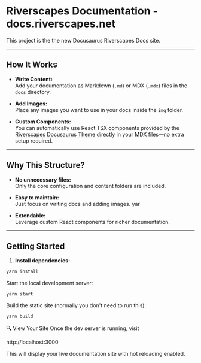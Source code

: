 # Riverscapes Documentation - docs.riverscapes.net

This project is the the new Docusaurus Riverscapes Docs site.

---

## How It Works

- **Write Content:**  
  Add your documentation as Markdown (`.md`) or MDX (`.mdx`) files in the `docs` directory.

- **Add Images:**  
  Place any images you want to use in your docs inside the `img` folder.

- **Custom Components:**  
  You can automatically use React TSX components provided by the [Riverscapes Docusaurus Theme](https://github.com/Riverscapes/riverscapes-docusaurus-theme) directly in your MDX files—no extra setup required.

---

## Why This Structure?

- **No unnecessary files:**  
  Only the core configuration and content folders are included.

- **Easy to maintain:**  
  Just focus on writing docs and adding images.
yar
- **Extendable:**  
  Leverage custom React components for richer documentation.

---

## Getting Started

1. **Install dependencies:**

```sh
yarn install
```

Start the local development server:

```sh
yarn start
```

Build the static site (normally you don't need to run this):

```sh
yarn build
```

🔍 View Your Site
Once the dev server is running, visit

http://localhost:3000

This will display your live documentation site with hot reloading enabled.

